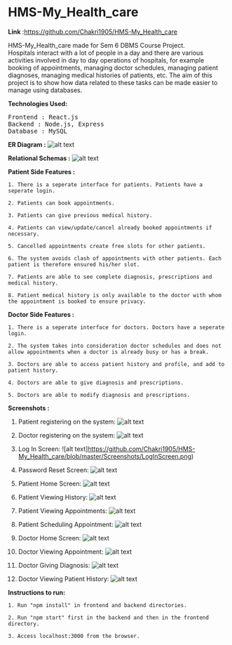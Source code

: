 # HMS-My_Health_care
<b>Link</b> :https://github.com/Chakri1905/HMS-My_Health_care

HMS-My_Health_care made for Sem 6 DBMS Course Project.<br>
Hospitals interact with a lot of people in a day and there are various activities involved in day to day operations of hospitals, for example booking of appointments, managing doctor schedules, managing patient diagnoses, managing medical histories of patients, etc. The aim of this project is to show how data related to these tasks can be made easier to manage using databases.

<b>Technologies Used:</b>
<pre>
Frontend : React.js
Backend : Node.js, Express
Database : MySQL
</pre>

<b>ER Diagram :</b>
![alt text](https://github.com/Chakri1905/HMS-My_Health_care/blob/master/Schemas%26ER/myer.png)

<b>Relational Schemas :</b>
![alt text](https://github.com/Chakri1905/HMS-My_Health_care/blob/master/Schemas%26ER/schema.png)

<b>Patient Side Features :</b>

    1. There is a seperate interface for patients. Patients have a seperate login.
    
    2. Patients can book appointments.
    
    3. Patients can give previous medical history.
    
    4. Patients can view/update/cancel already booked appointments if necessary.
    
    5. Cancelled appointments create free slots for other patients.
    
    6. The system avoids clash of appointments with other patients. Each patient is therefore ensured his/her slot.
    
    7. Patients are able to see complete diagnosis, prescriptions and medical history.
    
    8. Patient medical history is only available to the doctor with whom the appointment is booked to ensure privacy.

<b>Doctor Side Features :</b>

    1. There is a seperate interface for doctors. Doctors have a seperate login.

    2. The system takes into consideration doctor schedules and does not allow appointments when a doctor is already busy or has a break.
    
    3. Doctors are able to access patient history and profile, and add to patient history.
    
    4. Doctors are able to give diagnosis and prescriptions.
    
    5. Doctors are able to modify diagnosis and prescriptions.

<b>Screenshots :</b>
1. Patient registering on the system:
![alt text](https://github.com/Chakri1905/HMS-My_Health_care/blob/master/Screenshots/PatientRegistration.png)

2. Doctor registering on the system:
![alt text](https://github.com/Chakri1905/HMS-My_Health_care/blob/master/Screenshots/DoctorRegistration.png)

3. Log In Screen:
![alt text]https://github.com/Chakri1905/HMS-My_Health_care/blob/master/Screenshots/LogInScreen.png)

4. Password Reset Screen:
![alt text](https://github.com/Chakri1905/HMS-My_Health_care/blob/master/Screenshots/PasswordReset.png)

5. Patient Home Screen:
![alt text](https://github.com/Chakri1905/HMS-My_Health_care/blob/master/Screenshots/PatientHome.png)

6. Patient Viewing History:
![alt text](https://github.com/Chakri1905/HMS-My_Health_care/blob/master/Screenshots/ViewingPatientHistory.png)

7. Patient Viewing Appointments:
![alt text](https://github.com/Chakri1905/HMS-My_Health_care/blob/master/Screenshots/PatientViewingAppt.png)

8. Patient Scheduling Appointment:
![alt text](https://github.com/Chakri1905/HMS-My_Health_care/blob/master/Screenshots/SchedulingAppt.png)

9. Doctor Home Screen:
![alt text](https://github.com/Chakri1905/HMS-My_Health_care/blob/master/Screenshots/DoctorHome.png)

10. Doctor Viewing Appointment:
![alt text](https://github.com/Chakri1905/HMS-My_Health_care/blob/master/Screenshots/DoctorViewingAppt.png)

11. Doctor Giving Diagnosis:
![alt text](https://github.com/Chakri1905/HMS-My_Health_care/blob/master/Screenshots/Diagnosis.png)

12. Doctor Viewing Patient History:
![alt text](https://github.com/Chakri1905/HMS-My_Health_care/blob/master/Screenshots/ViewingPatientHistory.png)

<b>Instructions to run:</b>

    1. Run "npm install" in frontend and backend directories.
    
    2. Run "npm start" first in the backend and then in the frontend directory.
    
    3. Access localhost:3000 from the browser.
